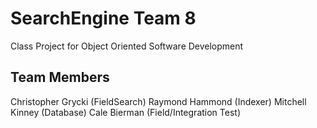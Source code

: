 SearchEngine Team 8
============

Class Project for Object Oriented Software Development

Team Members
-------------

Christopher Grycki (FieldSearch)
Raymond Hammond (Indexer)
Mitchell Kinney (Database)
Cale Bierman (Field/Integration Test)

